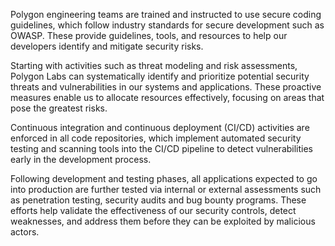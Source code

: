 Polygon engineering teams are trained and instructed to use secure coding guidelines, which follow industry standards for secure development such as OWASP. These  provide guidelines, tools, and resources to help our developers identify and mitigate security risks.

Starting with activities such as threat modeling and risk assessments, Polygon Labs can systematically identify and prioritize potential security threats and vulnerabilities in our systems and applications. These proactive measures enable us to allocate resources effectively, focusing on areas that pose the greatest risks.

Continuous integration and continuous deployment (CI/CD) activities are enforced in all code repositories, which implement automated security testing and scanning tools into the CI/CD pipeline to detect vulnerabilities early in the development process.

Following development and testing phases, all applications expected to go into production are further tested via internal or external assessments such as penetration testing, security audits  and bug bounty programs. These efforts help validate the effectiveness of our security controls, detect weaknesses, and address them before they can be exploited by malicious actors.